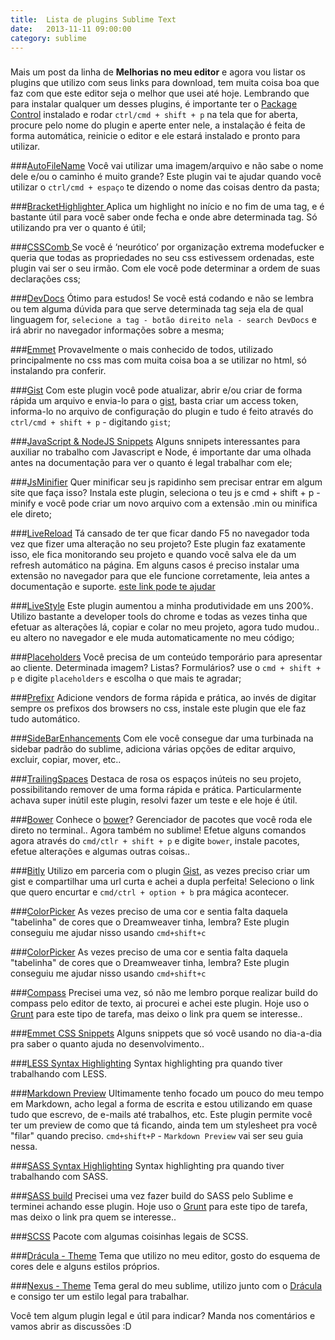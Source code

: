 ```yaml
---
title:  Lista de plugins Sublime Text
date:   2013-11-11 09:00:00
category: sublime
---
```


<h3 id="internal-title-post" class="internal-title-post"></h3>

Mais um post da linha de **Melhorias no meu editor** e agora vou listar os plugins que utilizo com seus links para download, tem muita coisa boa que faz com que este editor seja o melhor que usei até hoje. Lembrando que para instalar qualquer um desses plugins, é importante ter o [Package Control](https://sublime.wbond.net/ "Package Control") instalado e rodar `ctrl/cmd + shift + p`  na tela que for aberta, procure pelo nome do plugin e aperte enter nele, a instalação é feita de forma automática, reinicie o editor e ele estará instalado e pronto para utilizar.

###[AutoFileName][auto-file-name]
Você vai utilizar uma imagem/arquivo e não sabe o nome dele e/ou o caminho é muito grande? Este plugin vai te ajudar quando você utilizar o `ctrl/cmd + espaço` te dizendo o nome das coisas dentro da pasta;

###[BracketHighlighter ][bracket-highlighter]
Aplica um highlight no início e no fim de uma tag, e é bastante útil para você saber onde fecha e onde abre determinada tag. Só utilizando pra ver o quanto é útil;

###[CSSComb ][css-comb]
Se você é ‘neurótico’ por organização extrema modefucker e queria que todas as propriedades no seu css estivessem ordenadas, este plugin vai ser o seu irmão. Com ele você pode determinar a ordem de suas declarações css;

###[DevDocs][devdocs]
Ótimo para estudos! Se você está codando e não se lembra ou tem alguma dúvida para que serve determinada tag seja ela de qual linguagem for, `selecione a tag - botão direito nela - search DevDocs` e irá abrir no navegador informações sobre a mesma;

###[Emmet][emmet]
Provavelmente o mais conhecido de todos, utilizado principalmente no css mas com muita coisa boa a se utilizar no html, só instalando pra conferir.

###[Gist][gist]
Com este plugin você pode atualizar, abrir e/ou criar de forma rápida um arquivo e envia-lo para o [gist](http://gist.github.com/ "O que é isso?"), basta criar um access token, informa-lo no arquivo de configuração do plugin e tudo é feito através do `ctrl/cmd + shift + p` - digitando `gist`;

###[JavaScript & NodeJS Snippets][js-node-snippets]
Alguns snnipets interessantes para auxiliar no trabalho com Javascript e Node, é importante dar uma olhada antes na documentação para ver o quanto é legal trabalhar com ele;

###[JsMinifier][js-minifier]
Quer minificar seu js rapidinho sem precisar entrar em algum site que faça isso? Instala este plugin, seleciona o teu js e cmd + shift + p - minify e você pode criar um novo arquivo com a extensão .min ou minifica ele direto;

###[LiveReload][livereload]
Tá cansado de ter que ficar dando F5 no navegador toda vez que fizer uma alteração no seu projeto? Este plugin faz exatamente isso, ele fica monitorando seu projeto e quando você salva ele da um refresh automático na página. Em alguns casos é preciso instalar uma extensão no navegador para que ele funcione corretamente, leia antes a documentação e suporte.
[este link pode te ajudar](https://tutsplus.com/lesson/livereload/ "Link LiveReload")

###[LiveStyle][live-style]
Este plugin aumentou a minha produtividade em uns 200%. Utilizo bastante a developer tools do chrome e todas as vezes tinha que efetuar as alterações lá, copiar e colar no meu projeto, agora tudo mudou.. eu altero no navegador e ele muda automaticamente no meu código;

###[Placeholders][placeholders]
Você precisa de um conteúdo temporário para apresentar ao cliente. Determinada imagem? Listas? Formulários? use o `cmd + shift + p` e digite `placeholders` e escolha o que mais te agradar;

###[Prefixr][prefixr]
Adicione vendors de forma rápida e prática, ao invés de digitar sempre os prefixos dos browsers no css, instale este plugin que ele faz tudo automático.

###[SideBarEnhancements][side-bar-enhancements]
Com ele você consegue dar uma turbinada na sidebar padrão do sublime, adiciona várias opções de editar arquivo, excluir, copiar, mover, etc..

###[TrailingSpaces][trailing-spaces]
Destaca de rosa os espaços inúteis no seu projeto, possibilitando remover de uma forma rápida e prática. Particularmente achava super inútil este plugin, resolvi fazer um teste e ele hoje é útil.

###[Bower][bower]
Conhece o [bower](http://bower.io/ "Site do Bower")? Gerenciador de pacotes que você roda ele direto no terminal.. Agora também no sublime! Efetue alguns comandos agora através do `cmd/ctlr + shift + p` e digite `bower`, instale pacotes, efetue alterações e algumas outras coisas..

###[Bitly][bitly]
Utilizo em parceria com o plugin [Gist][gist], as vezes preciso criar um gist e compartilhar uma url curta e achei a dupla perfeita! Seleciono o link que quero encurtar e `cmd/ctrl + option + b` pra mágica acontecer.

###[ColorPicker][color-picker]
As vezes preciso de uma cor e sentia falta daquela "tabelinha" de cores que o Dreamweaver tinha, lembra? Este plugin conseguiu me ajudar nisso usando `cmd+shift+c`

###[ColorPicker][color-picker]
As vezes preciso de uma cor e sentia falta daquela "tabelinha" de cores que o Dreamweaver tinha, lembra? Este plugin conseguiu me ajudar nisso usando `cmd+shift+c`

###[Compass][compass]
Precisei uma vez, só não me lembro porque realizar build do compass pelo editor de texto, ai procurei e achei este plugin. Hoje uso o [Grunt](http://gruntjs.com "Site do Grunt") para este tipo de tarefa, mas deixo o link pra quem se interesse..

###[Emmet CSS Snippets][emmet-css-snippets]
Alguns snippets que só você usando no dia-a-dia pra saber o quanto ajuda no desenvolvimento..

###[LESS Syntax Highlighting][less]
Syntax highlighting pra quando tiver trabalhando com LESS.

###[Markdown Preview][markdown-preview]
Ultimamente tenho focado um pouco do meu tempo em Markdown, acho legal a forma de escrita e estou utilizando em quase tudo que escrevo, de e-mails até trabalhos, etc. Este plugin permite você ter um preview de como que tá ficando, ainda tem um stylesheet pra você "filar" quando preciso. `cmd+shift+P` -  `Markdown Preview` vai ser seu guia nessa.

###[SASS Syntax Highlighting][sass-highlighting]
Syntax highlighting pra quando tiver trabalhando com SASS.

###[SASS build][sass-build]
Precisei uma vez fazer build do SASS pelo Sublime e terminei achando esse plugin. Hoje uso o [Grunt](http://gruntjs.com "Site do Grunt") para este tipo de tarefa, mas deixo o link pra quem se interesse..

###[SCSS][scss]
Pacote com algumas coisinhas legais de SCSS.

###[Drácula - Theme][dracula-theme]
Tema que utilizo no meu editor, gosto do esquema de cores dele e alguns estilos próprios.

###[Nexus - Theme][nexus-theme]
Tema geral do meu sublime, utilizo junto com o [Drácula][dracula-theme] e consigo ter um estilo legal para trabalhar.

Você tem algum plugin legal e útil para indicar? Manda nos comentários e vamos abrir as discussões :D




[auto-file-name]: https://github.com/BoundInCode/AutoFileName
[bracket-highlighter]: https://github.com/facelessuser/BracketHighlighter
[css-comb]: https://github.com/csscomb/csscomb
[devdocs]: https://github.com/vitorbritto/sublime-devdocs
[emmet]: https://github.com/sergeche/emmet-sublime
[gist]: https://github.com/condemil/Gist
[js-node-snippets]: https://github.com/zenorocha/sublime-javascript-snippets
[js-minifier]: https://github.com/cgutierrez/JsMinifier
[livereload]: https://github.com/dz0ny/LiveReload-sublimetext2
[live-style]: http://livestyle.emmet.io/
[placeholders]: https://github.com/mrmartineau/Placeholders
[prefixr]: https://github.com/sindresorhus/sublime-autoprefixer
[side-bar-enhancements]: https://github.com/titoBouzout/SideBarEnhancements
[trailing-spaces]: https://github.com/SublimeText/TrailingSpaces
[bower]: https://github.com/benschwarz/sublime-bower
[bitly]: https://github.com/the0ther/Sublime-Bitly
[color-picker]: https://github.com/weslly/ColorPicker
[compass]: https://github.com/whatwedo/Sublime-Text-2-Compass-Build-System
[emmet-css-snippets]: https://github.com/P233/Emmet-Css-Snippets-for-Sublime-Text-2
[less]: https://github.com/danro/Less-sublime
[markdown-preview]: https://github.com/revolunet/sublimetext-markdown-preview
[sass-highlighting]: https://github.com/nathos/sass-textmate-bundle
[sass-build]: https://github.com/jaumefontal/SASS-Build-SublimeText2
[scss]: https://github.com/MarioRicalde/SCSS.tmbundle
[dracula-theme]: https://github.com/zenorocha/dracula-theme
[nexus-theme]: https://github.com/EleazarCrusader/nexus-theme
